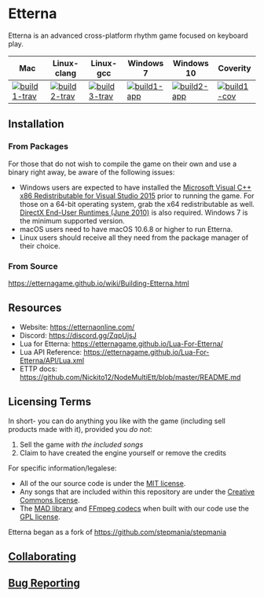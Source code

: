 Etterna
=========

Etterna is an advanced cross-platform rhythm game focused on keyboard play.

|       Mac         |       Linux-clang |       Linux-gcc   | Windows 7         | Windows 10        | Coverity          |
|-------------------|-------------------|-------------------|-------------------|-------------------|-------------------|
| [![build1-trav][]][build-link-travis] | [![build2-trav][]][build-link-travis] | [![build3-trav][]][build-link-travis] | [![build1-app][]][build-link-app] | [![build2-app][]][build-link-app] | [![build1-cov][]][build-link-cover] |

[build1-trav]: https://travis-matrix-badges.herokuapp.com/repos/etternagame/etterna/branches/develop/1
[build2-trav]: https://travis-matrix-badges.herokuapp.com/repos/etternagame/etterna/branches/develop/2
[build3-trav]: https://travis-matrix-badges.herokuapp.com/repos/etternagame/etterna/branches/develop/4
[build1-app]: https://appveyor-matrix-badges.herokuapp.com/repos/Nickito12/etterna/branch/develop/1
[build2-app]: https://appveyor-matrix-badges.herokuapp.com/repos/Nickito12/etterna/branch/develop/2
[build1-cov]: https://img.shields.io/coverity/scan/12978.svg
[build-link-travis]: https://travis-ci.org/etternagame/etterna
[build-link-app]: https://ci.appveyor.com/project/Nickito12/etterna
[build-link-cover]: https://scan.coverity.com/projects/etternagame-etterna

## Installation
### From Packages

For those that do not wish to compile the game on their own and use a binary right away, be aware of the following issues:

* Windows users are expected to have installed the [Microsoft Visual C++ x86 Redistributable for Visual Studio 2015](http://www.microsoft.com/en-us/download/details.aspx?id=48145) prior to running the game. For those on a 64-bit operating system, grab the x64 redistributable as well. [DirectX End-User Runtimes (June 2010)](http://www.microsoft.com/en-us/download/details.aspx?id=8109) is also required. Windows 7 is the minimum supported version.
* macOS users need to have macOS 10.6.8 or higher to run Etterna.
* Linux users should receive all they need from the package manager of their choice.

### From Source
https://etternagame.github.io/wiki/Building-Etterna.html


## Resources

* Website: https://etternaonline.com/
* Discord: https://discord.gg/ZqpUjsJ
* Lua for Etterna: https://etternagame.github.io/Lua-For-Etterna/
* Lua API Reference: https://etternagame.github.io/Lua-For-Etterna/API/Lua.xml
* ETTP docs: https://github.com/Nickito12/NodeMultiEtt/blob/master/README.md

## Licensing Terms

In short- you can do anything you like with the game (including sell products made with it), provided you *do not*:

1. Sell the game *with the included songs*
2. Claim to have created the engine yourself or remove the credits

For specific information/legalese:

* All of the our source code is under the [MIT license](http://opensource.org/licenses/MIT).
* Any songs that are included within this repository are under the [Creative Commons license](https://creativecommons.org/).
* The [MAD library](http://www.underbit.com/products/mad/) and [FFmpeg codecs](https://www.ffmpeg.org/) when built with our code use the [GPL license](http://www.gnu.org).

Etterna began as a fork of https://github.com/stepmania/stepmania

## [Collaborating](https://github.com/etternagame/etterna/blob/master/Contributing.md)

## [Bug Reporting](https://github.com/etternagame/etterna/blob/master/BugReporting.md)